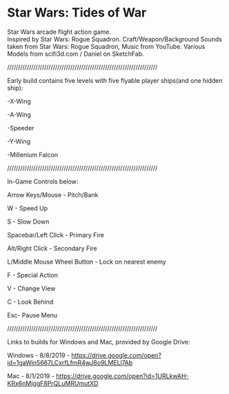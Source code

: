 # Star Wars: Tides of War
Star Wars arcade flight action game.  
Inspired by Star Wars: Rogue Squadron.
Craft/Weapon/Background Sounds taken from Star Wars: Rogue Squadron, Music from YouTube.
Various Models from scifi3d.com / Daniel on SketchFab.

/////////////////////////////////////////////////////////////////////

Early build contains five levels with five flyable player ships(and one hidden ship):

-X-Wing

-A-Wing

-Speeder

-Y-Wing

-Millenium Falcon



/////////////////////////////////////////////////////////////////////

In-Game Controls below:


Arrow Keys/Mouse - Pitch/Bank

W - Speed Up

S - Slow Down

Spacebar/Left Click - Primary Fire

Alt/Right Click - Secondary Fire

L/Middle Mouse Wheel Button - Lock on nearest enemy

F - Special Action

V - Change View

C - Look Behind

Esc- Pause Menu



/////////////////////////////////////////////////////////////////////

Links to builds for Windows and Mac, provided by Google Drive:

Windows - 8/8/2019 - https://drive.google.com/open?id=1gaWin5667LCxrfLfmR4wJ8o9LMELl7Ab

Mac - 8/1/2019 - https://drive.google.com/open?id=1URLkwAH-KRx6nMjggF8PrQLuMRUmutXD

